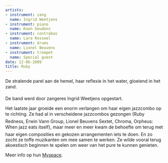 ```yaml
---
artists:
- instrument: zang
  name: Ingrid Weetjens
- instrument: piano
  name: Koen Geudens
- instrument: contrabas
  name: Lara Rosseel
- instrument: drums
  name: Lionel Beuvens
- instrument: trompet
  name: Special guest
date: 12-06-2009
title: Ruby
---
```

De stralende parel aan de hemel, haar reflexie in het water, 
gloeiend in het zand. 

De band werd door zangeres Ingrid Weetjens opgestart. 

Het laatste jaar groeide een enorm verlangen om haar eigen jazzcombo op te richting. 
Ze had al in verscheidene jazzcombos gezongen (Ruby Redness, Erwin Vann Group, Lionel Beuvens Sextet, 
Chroma, Orpheus: When jazz eats itself), maar meer en meer kwam de behoefte om terug met 
haar eigen composities en gekozen arrangementen iets te doen. En zo zocht ze toffe muzikanten 
om mee samen te werken. Ze wilde vooral terug akoestisch beginnen te spelen om weer van het pure te 
kunnen genieten.

Meer info op hun 
[Myspace](http://profile.myspace.com/index.cfm?fuseaction=user.viewprofile&friendid=88696739).